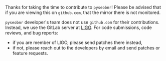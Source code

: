 Thanks for taking the time to contribute to `pyseobnr`! Please be advised that if you are
viewing this on `github.com`, that the mirror there is not monitored.

`pyseobnr` developer's team does not use `github.com` for their contributions. Instead, we use
the GitLab server at [LIGO](https://git.ligo.org/waveforms/software/pyseobnr). For code submissions, code reviews, and
bug reports:

* if you are member of LIGO, please send patches there instead,
* if not, please reach out to the developers by email and send patches or feature requests.

